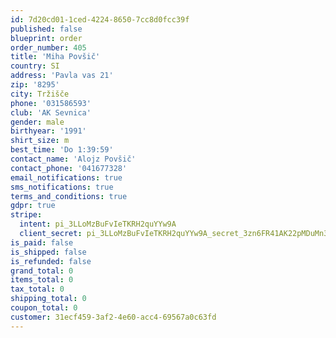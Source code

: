 ```yaml
---
id: 7d20cd01-1ced-4224-8650-7cc8d0fcc39f
published: false
blueprint: order
order_number: 405
title: 'Miha Povšič'
country: SI
address: 'Pavla vas 21'
zip: '8295'
city: Tržišče
phone: '031586593'
club: 'AK Sevnica'
gender: male
birthyear: '1991'
shirt_size: m
best_time: 'Do 1:39:59'
contact_name: 'Alojz Povšič'
contact_phone: '041677328'
email_notifications: true
sms_notifications: true
terms_and_conditions: true
gdpr: true
stripe:
  intent: pi_3LLoMzBuFvIeTKRH2quYYw9A
  client_secret: pi_3LLoMzBuFvIeTKRH2quYYw9A_secret_3zn6FR41AK22pMDuMn3ufxueB
is_paid: false
is_shipped: false
is_refunded: false
grand_total: 0
items_total: 0
tax_total: 0
shipping_total: 0
coupon_total: 0
customer: 31ecf459-3af2-4e60-acc4-69567a0c63fd
---
```

